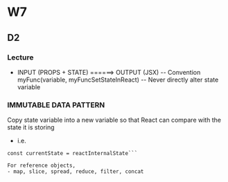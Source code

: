# W7
## D2
### Lecture
- INPUT (PROPS + STATE) ======> OUTPUT (JSX)
-- Convention myFunc(variable, myFuncSetStateInReact)
-- Never directly alter state variable

### IMMUTABLE DATA PATTERN
Copy state variable into a new variable so that React can compare with the state it is storing
- i.e.
```reactInteralState = [1,2,3];
const currentState = reactInternalState```

For reference objects,
- map, slice, spread, reduce, filter, concat
